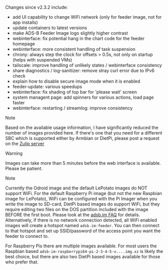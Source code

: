 Changes since v2.3.2 include:
- add UI capability to change WiFi network (only for feeder image, not for app installs)
- update containers to latest versions
- make ADS-B Feeder Image logo slightly higher contrast
- webinterface: fix potential hang in the chart code for the feeder homepage
- webinterface: more consistent handling of task suspension
- chrony: always step the clock for offsets > 0.5s, not only on startup (helps with suspended VMs)
- tailscale: improve handling of unlikely states / webinterface consistency
- share diagnostics / log-sanitizer: remove stray curl error due to IPv6 check
- explain how to disable secure image mode when it is enabled
- feeder-update: various speedups
- webinterface: fix shading of top bar for 'please wait' screen
- system managent page: add spinners for various actions, load page faster
- webinterface: restarting / streamlog: improve consistency


> [!NOTE]
> Based on the available usage information, I have significantly reduced the number of images provided here. If there's one that you need for a different SBC which is supported either by Armbian or DietPi, please post a request on the [Zulip server](https://adsblol.zulipchat.com/#narrow/stream/391168-adsb-feeder-image)

> [!WARNING]
> Images can take more than 5 minutes before the web interface is available. Please be patient.

> [!NOTE]
> Currently the Odroid image and the default LePotato images do NOT support WiFi. For the default Raspberry Pi image (but not the new Raspbian image for LePotato), WiFi can be configured with the Pi Imager when you write the image to SD-card, DietPi based images do support WiFi, but they require editing two files on the DOS partition included with the image BEFORE the first boot. Please look at the [adsb.im FAQ](https://adsb.im/faq) for details.
> Alternatively, if there is no network connection detected, all WiFi enabled images will create a hotspot named `adsb.im-feeder`. You can then connect to that hotspot and set up SSID/password of the access point you want the feeder to connect to.

For Raspberry Pis there are multiple images available. For most users the Raspbian based `adsb-im-raspberrypi64-pi-2-3-4-5-v....img.xz` is likely the best choice, but there are also two DietPi based images available for those who prefer that.



